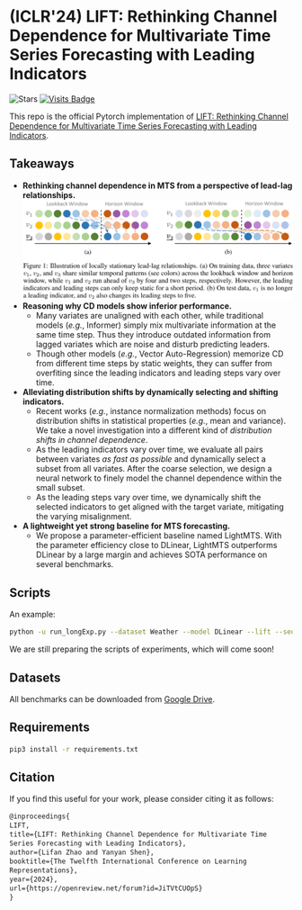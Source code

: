# (ICLR'24) LIFT: Rethinking Channel Dependence for Multivariate Time Series Forecasting with Leading Indicators
![Stars](https://img.shields.io/github/stars/SJTU-Quant/LIFT)
[![Visits Badge](https://badges.pufler.dev/visits/SJTU-Quant/LIFT)](https://badges.pufler.dev/visits/SJTU-Quant/LIFT)

This repo is the official Pytorch implementation of [LIFT: Rethinking Channel Dependence for Multivariate Time Series Forecasting with Leading Indicators](https://arxiv.org/pdf/2401.17548.pdf). 

## Takeaways
- **Rethinking channel dependence in MTS from a perspective of lead-lag relationships.**
![Illustration of locally stationary lead-lag relationships](lead-lag.png)
- **Reasoning why CD models show inferior performance.**
  - Many variates are unaligned with each other, while traditional models (*e.g.*, Informer) simply mix multivariate information at the same time step. Thus they introduce outdated information from lagged variates which are noise and disturb predicting leaders.
  - Though other models (*e.g.*, Vector Auto-Regression) memorize CD from different time steps by static weights, they can suffer from overfiting since the leading indicators and leading steps vary over time. 
- **Alleviating distribution shifts by dynamically selecting and shifting indicators.** 
  - Recent works (*e.g.*, instance normalization methods) focus on distribution shifts in statistical properties (*e.g.*, mean and variance). We take a novel investigation into a different kind of *distribution shifts in channel dependence*.
  - As the leading indicators vary over time, we evaluate all pairs between variates *as fast as possible* and dynamically select a subset from all variates. After the coarse selection, we design a neural network to finely model the channel dependence within the small subset.
  - As the leading steps vary over time, we dynamically shift the selected indicators to get aligned with the target variate, mitigating the varying misalignment.
- **A lightweight yet strong baseline for MTS forecasting.**
  - We propose a parameter-efficient baseline named LightMTS. With the parameter efficiency close to DLinear, LightMTS outperforms DLinear by a large margin and achieves SOTA performance on several benchmarks.

## Scripts
An example:
```bash
python -u run_longExp.py --dataset Weather --model DLinear --lift --seq_len 336 --pred_len 96 --leader_num 8 --state_num 16 --learning_rate 0.001
```

We are still preparing the scripts of experiments, which will come soon!

## Datasets
All benchmarks can be downloaded from [Google Drive](https://drive.google.com/drive/folders/1mJzKrdq-M8C0DrjHeXofcRm-3T3dJ-Gj?usp=sharing).

## Requirements
```bash
pip3 install -r requirements.txt
```

## Citation
If you find this useful for your work, please consider citing it as follows:
```
@inproceedings{
LIFT,
title={LIFT: Rethinking Channel Dependence for Multivariate Time Series Forecasting with Leading Indicators},
author={Lifan Zhao and Yanyan Shen},
booktitle={The Twelfth International Conference on Learning Representations},
year={2024},
url={https://openreview.net/forum?id=JiTVtCUOpS}
}
```